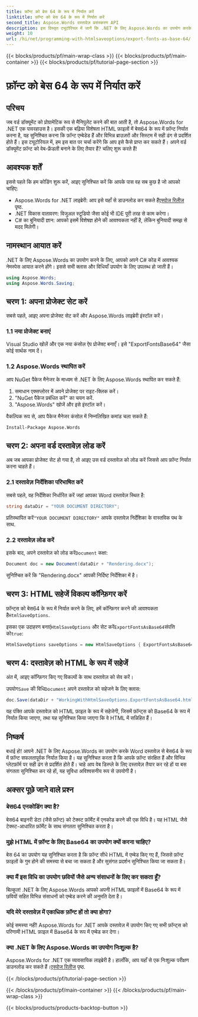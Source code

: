 ```yaml
---
title: फ़ॉन्ट को बेस 64 के रूप में निर्यात करें
linktitle: फ़ॉन्ट को बेस 64 के रूप में निर्यात करें
second_title: Aspose.Words दस्तावेज़ प्रसंस्करण API
description: इस विस्तृत ट्यूटोरियल में जानें कि .NET के लिए Aspose.Words का उपयोग करके बेस64 के रूप में फ़ॉन्ट कैसे निर्यात करें। सुनिश्चित करें कि फ़ॉन्ट HTML फ़ाइलों में सही तरीके से एम्बेड और प्रदर्शित किए गए हैं।
weight: 10
url: /hi/net/programming-with-htmlsaveoptions/export-fonts-as-base-64/
---
```


{{< blocks/products/pf/main-wrap-class >}}
{{< blocks/products/pf/main-container >}}
{{< blocks/products/pf/tutorial-page-section >}}

# फ़ॉन्ट को बेस 64 के रूप में निर्यात करें

## परिचय

जब वर्ड डॉक्यूमेंट को प्रोग्रामेटिक रूप से मैनिपुलेट करने की बात आती है, तो Aspose.Words for .NET एक पावरहाउस है। इसकी एक बढ़िया विशेषता HTML फ़ाइलों में बेस64 के रूप में फ़ॉन्ट निर्यात करना है, यह सुनिश्चित करना कि फ़ॉन्ट एम्बेडेड हैं और विभिन्न ब्राउज़रों और सिस्टम में सही ढंग से प्रदर्शित होते हैं। इस ट्यूटोरियल में, हम इस बात पर चर्चा करेंगे कि आप इसे कैसे प्राप्त कर सकते हैं। अपने वर्ड डॉक्यूमेंट फ़ॉन्ट को वेब-फ्रेंडली बनाने के लिए तैयार हैं? चलिए शुरू करते हैं!

## आवश्यक शर्तें

इससे पहले कि हम कोडिंग शुरू करें, आइए सुनिश्चित करें कि आपके पास वह सब कुछ है जो आपको चाहिए:

-  Aspose.Words for .NET लाइब्रेरी: आप इसे यहाँ से डाउनलोड कर सकते हैं[एस्पोज रिलीज](https://releases.aspose.com/words/net/) पृष्ठ.
- .NET विकास वातावरण: विजुअल स्टूडियो जैसा कोई भी IDE पूरी तरह से काम करेगा।
- C# का बुनियादी ज्ञान: आपको इसमें विशेषज्ञ होने की आवश्यकता नहीं है, लेकिन बुनियादी समझ से मदद मिलेगी।

## नामस्थान आयात करें

.NET के लिए Aspose.Words का उपयोग करने के लिए, आपको अपने C# कोड में आवश्यक नेमस्पेस आयात करने होंगे। इससे सभी क्लास और विधियाँ उपयोग के लिए उपलब्ध हो जाती हैं।

```csharp
using Aspose.Words;
using Aspose.Words.Saving;
```

## चरण 1: अपना प्रोजेक्ट सेट करें

सबसे पहले, आइए अपना प्रोजेक्ट सेट करें और Aspose.Words लाइब्रेरी इंस्टॉल करें।

### 1.1 नया प्रोजेक्ट बनाएं

Visual Studio खोलें और एक नया कंसोल ऐप प्रोजेक्ट बनाएँ। इसे "ExportFontsBase64" जैसा कोई सार्थक नाम दें।

### 1.2 Aspose.Words स्थापित करें

आप NuGet पैकेज मैनेजर के माध्यम से .NET के लिए Aspose.Words स्थापित कर सकते हैं:

1. समाधान एक्सप्लोरर में अपने प्रोजेक्ट पर राइट-क्लिक करें।
2. "NuGet पैकेज प्रबंधित करें" का चयन करें.
3. "Aspose.Words" खोजें और इसे इंस्टॉल करें।

वैकल्पिक रूप से, आप पैकेज मैनेजर कंसोल में निम्नलिखित कमांड चला सकते हैं:

```sh
Install-Package Aspose.Words
```

## चरण 2: अपना वर्ड दस्तावेज़ लोड करें

अब जब आपका प्रोजेक्ट सेट हो गया है, तो आइए उस वर्ड दस्तावेज़ को लोड करें जिससे आप फ़ॉन्ट निर्यात करना चाहते हैं।

### 2.1 दस्तावेज़ निर्देशिका परिभाषित करें

सबसे पहले, वह निर्देशिका निर्धारित करें जहां आपका Word दस्तावेज़ स्थित है:

```csharp
string dataDir = "YOUR DOCUMENT DIRECTORY";
```

 प्रतिस्थापित करें`"YOUR DOCUMENT DIRECTORY"` आपके दस्तावेज़ निर्देशिका के वास्तविक पथ के साथ.

### 2.2 दस्तावेज़ लोड करें

 इसके बाद, अपने दस्तावेज़ को लोड करें`Document` कक्षा:

```csharp
Document doc = new Document(dataDir + "Rendering.docx");
```

सुनिश्चित करें कि "Rendering.docx" आपकी निर्दिष्ट निर्देशिका में है।

## चरण 3: HTML सहेजें विकल्प कॉन्फ़िगर करें

 फ़ॉन्ट्स को बेस64 के रूप में निर्यात करने के लिए, हमें कॉन्फ़िगर करने की आवश्यकता है`HtmlSaveOptions`.


 इसका एक उदाहरण बनाएं`HtmlSaveOptions` और सेट करें`ExportFontsAsBase64`संपत्ति को`true`:

```csharp
HtmlSaveOptions saveOptions = new HtmlSaveOptions { ExportFontsAsBase64 = true };
```

## चरण 4: दस्तावेज़ को HTML के रूप में सहेजें

अंत में, आइए कॉन्फ़िगर किए गए विकल्पों के साथ दस्तावेज़ को सेव करें।


 उपयोग`Save` की विधि`Document` अपने दस्तावेज़ को सहेजने के लिए क्लास:

```csharp
doc.Save(dataDir + "WorkingWithHtmlSaveOptions.ExportFontsAsBase64.html", saveOptions);
```

यह पंक्ति आपके दस्तावेज़ को HTML फ़ाइल के रूप में सहेजेगी, जिसमें फ़ॉन्ट्स को Base64 के रूप में निर्यात किया जाएगा, तथा यह सुनिश्चित किया जाएगा कि वे HTML में सन्निहित हैं।

## निष्कर्ष

बधाई हो! आपने .NET के लिए Aspose.Words का उपयोग करके Word दस्तावेज़ से बेस64 के रूप में फ़ॉन्ट सफलतापूर्वक निर्यात किया है। यह सुनिश्चित करता है कि आपके फ़ॉन्ट संरक्षित हैं और विभिन्न प्लेटफ़ॉर्म पर सही ढंग से प्रदर्शित होते हैं। चाहे आप वेब डिस्प्ले के लिए दस्तावेज़ तैयार कर रहे हों या बस संगतता सुनिश्चित कर रहे हों, यह सुविधा अविश्वसनीय रूप से उपयोगी है।

## अक्सर पूछे जाने वाले प्रश्न

### बेस64 एनकोडिंग क्या है?
बेस64 बाइनरी डेटा (जैसे फ़ॉन्ट) को टेक्स्ट फ़ॉर्मेट में एनकोड करने की एक विधि है। यह HTML जैसे टेक्स्ट-आधारित फ़ॉर्मेट के साथ संगतता सुनिश्चित करता है।

### मुझे HTML में फ़ॉन्ट के लिए Base64 का उपयोग क्यों करना चाहिए?
बेस 64 का उपयोग यह सुनिश्चित करता है कि फ़ॉन्ट सीधे HTML में एम्बेड किए गए हैं, जिससे फ़ॉन्ट फ़ाइलों के गुम होने की समस्या से बचा जा सकता है और सुसंगत प्रदर्शन सुनिश्चित किया जा सकता है।

### क्या मैं इस विधि का उपयोग छवियों जैसे अन्य संसाधनों के लिए कर सकता हूँ?
बिल्कुल! .NET के लिए Aspose.Words आपको अपनी HTML फ़ाइलों में Base64 के रूप में छवियों सहित विभिन्न संसाधनों को एम्बेड करने की अनुमति देता है।

### यदि मेरे दस्तावेज़ में एकाधिक फ़ॉन्ट हों तो क्या होगा?
कोई समस्या नहीं! Aspose.Words for .NET आपके दस्तावेज़ में उपयोग किए गए सभी फ़ॉन्ट्स को परिणामी HTML फ़ाइल में Base64 के रूप में एम्बेड कर देगा।

### क्या .NET के लिए Aspose.Words का उपयोग निःशुल्क है?
 Aspose.Words for .NET एक व्यावसायिक लाइब्रेरी है। हालाँकि, आप यहाँ से एक निःशुल्क परीक्षण डाउनलोड कर सकते हैं।[एस्पोज रिलीज](https://releases.aspose.com/) पृष्ठ.

{{< /blocks/products/pf/tutorial-page-section >}}

{{< /blocks/products/pf/main-container >}}
{{< /blocks/products/pf/main-wrap-class >}}

{{< blocks/products/products-backtop-button >}}
